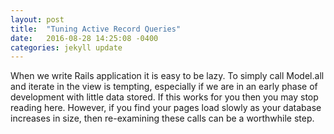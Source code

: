 ```yaml
---
layout: post
title:  "Tuning Active Record Queries"
date:   2016-08-28 14:25:08 -0400
categories: jekyll update
---
```

When we write Rails application it is easy to be lazy. To simply call Model.all
and iterate in the view is tempting, especially if we are in an early phase of
development with little data stored. If this works for you then you may stop
reading here.
However, if you find your pages load slowly as your database increases
in size, then re-examining these calls can be a worthwhile step.
